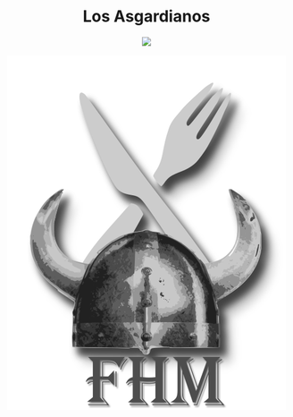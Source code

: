 <h1 align="center">Los Asgardianos</h1><h4 align="center">
<p align="center">
<img src="https://img.shields.io/github/license/TheTeamByte/Markdown-Master.svg"></p>
<p align="center">
<img src="./src/assets/imgs/readme/logo-readme.png"></p>

